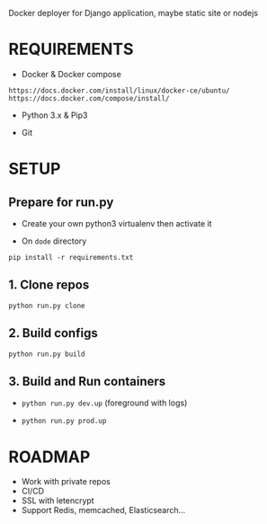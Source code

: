 Docker deployer for Django application, maybe static site or nodejs

# REQUIREMENTS

- Docker & Docker compose

`https://docs.docker.com/install/linux/docker-ce/ubuntu/
https://docs.docker.com/compose/install/`

- Python 3.x & Pip3

- Git

# SETUP

## Prepare for run.py

- Create your own python3 virtualenv then activate it

- On `dode` directory

`pip install -r requirements.txt`

## 1. Clone repos

`python run.py clone`

## 2. Build configs

`python run.py build`

## 3. Build and Run containers

- `python run.py dev.up` (foreground with logs)

- `python run.py prod.up`

# ROADMAP

- Work with private repos
- CI/CD
- SSL with letencrypt
- Support Redis, memcached, Elasticsearch...

